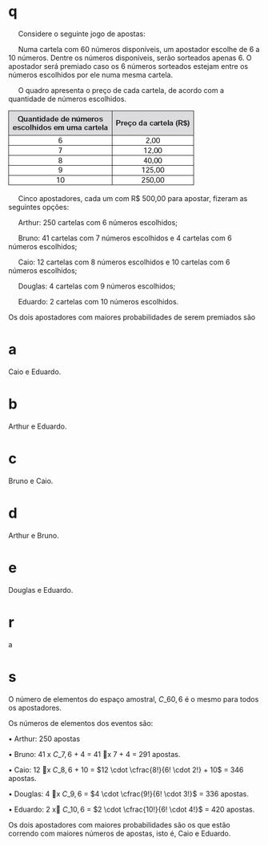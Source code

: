 # q
     Considere o seguinte jogo de apostas:

     Numa cartela com 60 números disponíveis, um apostador escolhe de 6 a 10 números. Dentre os números disponíveis, serão sorteados apenas 6. O apostador será premiado caso os 6 números sorteados estejam entre os números escolhidos por ele numa mesma cartela.

     O quadro apresenta o preço de cada cartela, de acordo com a quantidade de números escolhidos.

![](f853c892-0c0f-1735-2b85-20bb364e9695.png)

     Cinco apostadores, cada um com R$ 500,00 para apostar, fizeram as seguintes opções:

     Arthur: 250 cartelas com 6 números escolhidos;

     Bruno: 41 cartelas com 7 números escolhidos e 4 cartelas com 6 números escolhidos;

     Caio: 12 cartelas com 8 números escolhidos e 10 cartelas com 6 números escolhidos;

     Douglas: 4 cartelas com 9 números escolhidos;

     Eduardo: 2 cartelas com 10 números escolhidos.

Os dois apostadores com maiores probabilidades de serem premiados são

# a
Caio e Eduardo.

# b
Arthur e Eduardo.

# c
Bruno e Caio.

# d
Arthur e Bruno.

# e
Douglas e Eduardo.

# r
a

# s
O número de elementos do espaço amostral, $C\_{60,6}$ é o mesmo para todos os apostadores.

Os números de elementos dos eventos são:

• Arthur: 250 apostas

• Bruno: 41 x $C\_{7,6}$ + 4 = 41 x 7 + 4 = 291 apostas.

• Caio: 12 x $C\_{8,6}$ + 10 = $12 \cdot \cfrac{8!}{6! \cdot 2!} + 10$ = 346 apostas.

• Douglas: 4 x $C\_{9,6}$ = $4 \cdot \cfrac{9!}{6! \cdot 3!}$ = 336 apostas.

• Eduardo: 2 x $C\_{10,6}$ = $2 \cdot \cfrac{10!}{6! \cdot 4!}$ = 420 apostas.

Os dois apostadores com maiores probabilidades são os que estão correndo com maiores números de apostas, isto é, Caio e Eduardo.
